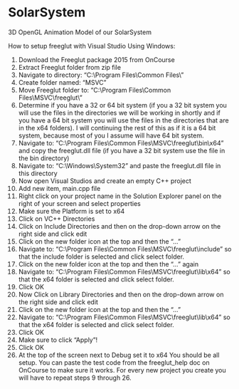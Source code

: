 # SolarSystem
3D OpenGL Animation Model of our SolarSystem

How to setup freeglut with Visual Studio Using Windows:
1) Download the Freeglut package 2015 from OnCourse
2) Extract Freeglut folder from zip file
3) Navigate to directory: “C:\Program Files\Common Files\”
4) Create folder named: “MSVC”
5) Move Freeglut folder to: “C:\Program Files\Common Files\MSVC\freeglut\”
6) Determine if you have a 32 or 64 bit system (if you a 32 bit system you will use the files in the
directories we will be working in shortly and if you have a 64 bit system you will use the files in
the directories that are in the x64 folders).
I will continuing the rest of this as if it is a 64 bit system, because most of you I assume will have 64 bit
system.
7) Navigate to: “C:\Program Files\Common Files\MSVC\freeglut\bin\x64” and copy the freeglut.dll
file (if you have a 32 bit system use the file in the bin directory)
8) Navigate to: “C:\Windows\System32” and paste the freeglut.dll file in this directory
9) Now open Visual Studios and create an empty C++ project
10) Add new item, main.cpp file
11) Right click on your project name in the Solution Explorer panel on the right of your screen and
select properties
12) Make sure the Platform is set to x64
13) Click on VC++ Directories
14) Click on Include Directories and then on the drop-down arrow on the right side and click edit
15) Click on the new folder icon at the top and then the “...”
16) Navigate to: “C:\Program Files\Common Files\MSVC\freeglut\include” so that the include folder
is selected and click select folder.
17) Click on the new folder icon at the top and then the “...” again
18) Navigate to: “C:\Program Files\Common Files\MSVC\freeglut\lib\x64” so that the x64 folder is
selected and click select folder.
19) Click OK
20) Now Click on Library Directories and then on the drop-down arrow on the right side and click
edit
21) Click on the new folder icon at the top and then the “...”
22) Navigate to: “C:\Program Files\Common Files\MSVC\freeglut\lib\x64” so that the x64 folder is
selected and click select folder.
23) Click OK
24) Make sure to click “Apply”!
25) Click OK
26) At the top of the screen next to Debug set it to x64
You should be all setup. You can paste the test code from the freeglut_help doc on OnCourse to make
sure it works. For every new project you create you will have to repeat steps 9 through 26.
